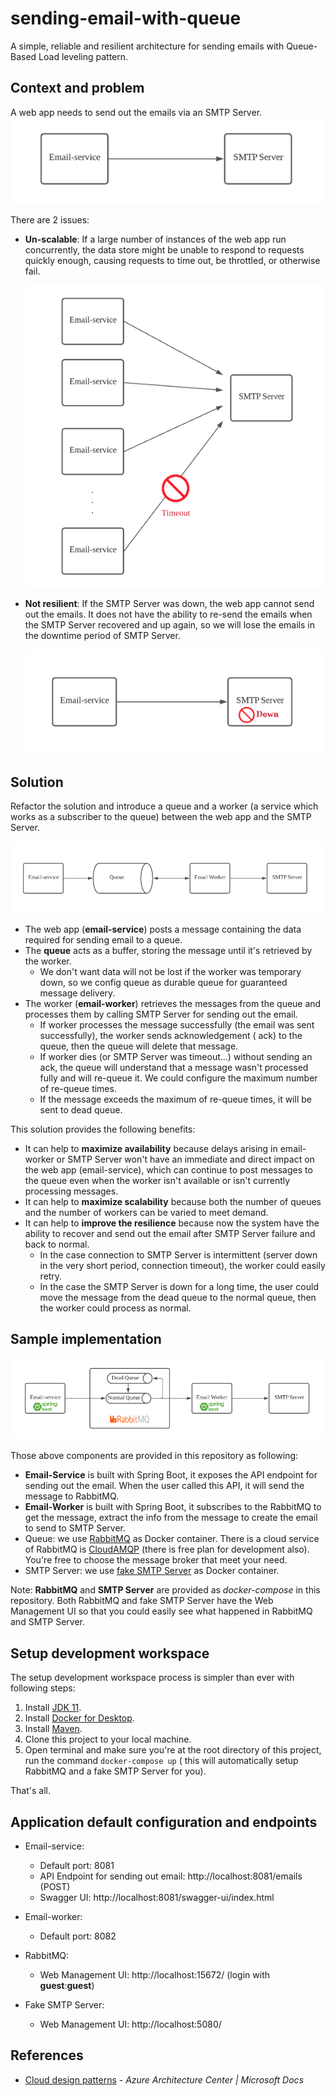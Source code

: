 # sending-email-with-queue

A simple, reliable and resilient architecture for sending emails with Queue-Based Load leveling pattern.

## Context and problem

A web app needs to send out the emails via an SMTP Server.
![Current Architecture](images/current_implementation.png)

There are 2 issues:

- **Un-scalable**: If a large number of instances of the web app run concurrently, the data store might be unable to
  respond to requests quickly enough, causing requests to time out, be throttled, or otherwise fail.
  
  ![Unscalable issue](images/unscalable_issue.png)
  
- **Not resilient**: If the SMTP Server was down, the web app cannot send out the emails. It does not have the ability
  to re-send the emails when the SMTP Server recovered and up again, so we will lose the emails in the downtime period
  of SMTP Server.
  
  ![SMTP Server Down issue](images/smtp_server_down.png)
  

## Solution

Refactor the solution and introduce a queue and a worker (a service which works as a subscriber to the queue) between
the web app and the SMTP Server.

![Email Sending Architecture](images/email_sending_architecture.png)

- The web app (**email-service**) posts a message containing the data required for sending email to a queue.
- The **queue** acts as a buffer, storing the message until it's retrieved by the worker.
  - We don't want data will not be lost if the worker was temporary down, so we config queue as durable queue for
    guaranteed message delivery.
- The worker (**email-worker**) retrieves the messages from the queue and processes them by calling SMTP Server for
  sending out the email.
  - If worker processes the message successfully (the email was sent successfully), the worker sends acknowledgement (
    ack) to the queue, then the queue will delete that message.
  - If worker dies (or SMTP Server was timeout...) without sending an ack, the queue will understand that a message
    wasn't processed fully and will re-queue it. We could configure the maximum number of re-queue times.
  - If the message exceeds the maximum of re-queue times, it will be sent to dead queue.

This solution provides the following benefits:

- It can help to **maximize availability** because delays arising in email-worker or SMTP Server won't have an immediate
  and direct impact on the web app (email-service), which can continue to post messages to the queue even when the
  worker isn't available or isn't currently processing messages.
- It can help to **maximize scalability** because both the number of queues and the number of workers can be varied to
  meet demand.
- It can help to **improve the resilience** because now the system have the ability to recover and send out the email
  after SMTP Server failure and back to normal.
  - In the case connection to SMTP Server is intermittent (server down in the very short period, connection timeout),
    the worker could easily retry.
  - In the case the SMTP Server is down for a long time, the user could move the message from the dead queue to the
    normal queue, then the worker could process as normal.

## Sample implementation

![Sample implementation](images/implementation.png)

Those above components are provided in this repository as following:

- **Email-Service** is built with Spring Boot, it exposes the API endpoint for sending out the email. When the user
  called this API, it will send the message to RabbitMQ.
- **Email-Worker** is built with Spring Boot, it subscribes to the RabbitMQ to get the message, extract the info from
  the message to create the email to send to SMTP Server.
- Queue: we use [RabbitMQ](https://www.rabbitmq.com/) as Docker container. There is a cloud service of RabbitMQ
  is [CloudAMQP](https://www.cloudamqp.com/) (there is free plan for development also). You're free to choose the
  message broker that meet your need.
- SMTP Server: we use [fake SMTP Server](https://github.com/gessnerfl/fake-smtp-server) as Docker container.

Note: **RabbitMQ** and **SMTP Server** are provided as _docker-compose_ in this repository. Both RabbitMQ and fake SMTP
Server have the Web Management UI so that you could easily see what happened in RabbitMQ and SMTP Server.

## Setup development workspace

The setup development workspace process is simpler than ever with following steps:

1. Install [JDK 11](https://www.oracle.com/java/technologies/javase-jdk11-downloads.html).
1. Install [Docker for Desktop](https://www.docker.com/products/docker-desktop).
1. Install [Maven](https://maven.apache.org/download.cgi?Preferred=ftp://mirror.reverse.net/pub/apache/).
1. Clone this project to your local machine.
1. Open terminal and make sure you're at the root directory of this project, run the command ```docker-compose up``` (
   this will automatically setup RabbitMQ and a fake SMTP Server for you).

That's all.

## Application default configuration and endpoints

- Email-service:
  - Default port: 8081
  - API Endpoint for sending out email: http://localhost:8081/emails (POST)
  - Swagger UI: http://localhost:8081/swagger-ui/index.html

- Email-worker:
  - Default port: 8082

- RabbitMQ:
  - Web Management UI: http://localhost:15672/ (login with **guest**:**guest**)

- Fake SMTP Server:
  - Web Management UI: http://localhost:5080/

## References
- [Cloud design patterns](https://docs.microsoft.com/en-us/azure/architecture/patterns/) - *Azure Architecture Center |
  Microsoft Docs*

  
